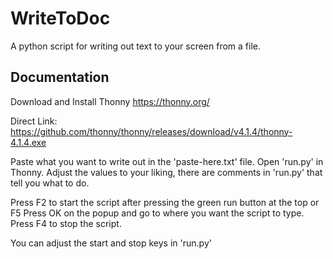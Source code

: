 # WriteToDoc
A python script for writing out text to your screen from a file.

## Documentation
Download and Install Thonny
https://thonny.org/

Direct Link:
https://github.com/thonny/thonny/releases/download/v4.1.4/thonny-4.1.4.exe

Paste what you want to write out in the 'paste-here.txt' file.
Open 'run.py' in Thonny.
Adjust the values to your liking, there are comments in 'run.py' that tell you what to do.

Press F2 to start the script after pressing the green run button at the top or F5
Press OK on the popup and go to where you want the script to type.
Press F4 to stop the script.

You can adjust the start and stop keys in 'run.py'
